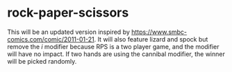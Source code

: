 # rock-paper-scissors
This will be an updated version inspired by https://www.smbc-comics.com/comic/2011-01-21. It will also feature lizard and spock
but remove the *i* modifier because RPS is a two player game, and the modifier will have no impact. If two hands are using the cannibal modifier, the winner will be picked randomly.
